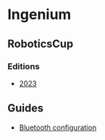 # Ingenium
## RoboticsCup

### Editions
* [2023](./2023)

## Guides
* [Bluetooth configuration](./BT)
